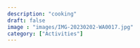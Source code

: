 ```yaml
---
description: "cooking"
draft: false
image : "images/IMG-20230202-WA0017.jpg"
category: ["Activities"] 
---
```

